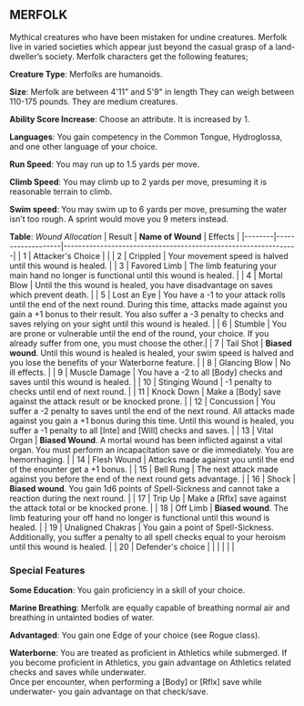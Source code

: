 ## MERFOLK

Mythical creatures who have been mistaken for undine creatures. Merfolk live in varied societies which appear just beyond the casual grasp of a land-dweller’s society. Merfolk characters get the following features;

**Creature Type**: Merfolks are humanoids.

**Size**: Merfolk are between 4'11" and 5'9" in length They can weigh between 110-175 pounds. They are medium creatures.

**Ability Score Increase**: Choose an attribute. It is increased by 1.

**Languages**: You gain competency in the Common Tongue, Hydroglossa, and one other language of your choice.

**Run Speed**: You may run up to 1.5 yards per move.

**Climb Speed**: You may climb up to 2 yards per move, presuming it is reasonable terrain to climb.

**Swim speed**: You may swim up to 6 yards per move, presuming the water isn’t too rough. A sprint would move you 9 meters instead.

**Table**: *Wound Allocation*
| Result | **Name of Wound** | Effects                                                        |
|--------|-------------------|----------------------------------------------------------------|
|   1    | Attacker's Choice |                                                                |
|   2    | Crippled          | Your movement speed is halved until this wound is healed.      |
|   3    | Favored Limb      | The limb featuring your main hand no longer is functional until this wound is healed. |
|   4    | Mortal Blow       | Until the this wound is healed, you have disadvantage on saves which prevent death. |
|   5    | Lost an Eye       | You have a -1 to your attack rolls until the end of the next round. During this time, attacks made against you gain a +1 bonus to their result. You also suffer a -3 penalty to checks and saves relying on your sight until this wound is healed. |
|   6    | Stumble      | You are prone or vulnerable until the end of the round, your choice. If you already suffer from one, you must choose the other.|
|   7    | Tail Shot | **Biased wound**. Until this wound is healed is healed, your swim speed is halved and you lose the benefits of your Waterborne feature. |
|   8    | Glancing Blow     | No ill effects.                                     |
|   9    | Muscle Damage     | You have a -2 to all [Body] checks and saves until this wound is healed. |
|   10   | Stinging Wound    | -1 penalty to checks until end of next round. |
|   11   | Knock Down | Make a [Body] save against the attack result  or be knocked prone. |
|   12   | Concussion | You suffer a -2 penalty to saves until the end of the next round. All attacks made against you gain a +1 bonus during this time. Until this wound is healed, you suffer a -1 penalty to all [Inte] and [Will] checks and saves. |
|   13   | Vital Organ | **Biased Wound**. A mortal wound has been inflicted against a vital organ. You must perform an incapacitation save or die immediately. You are hemorrhaging. |
|   14   | Flesh Wound | Attacks made against you until the end of the enounter get a +1 bonus. |
|   15   | Bell Rung | The next attack made against you before the end of the next round gets advantage.  |
|   16   | Shock | **Biased wound**. You gain 1d6 points of Spell-Sickness and cannot take a reaction during the next round. |
|   17   | Trip Up           | Make a [Rflx] save against the attack total or be knocked prone.                                  |
|   18   | Off Limb | **Biased wound**. The limb featuring your off hand no longer is functional until this wound is healed. |
|   19   | Unaligned Chakras | You gain a point of Spell-Sickness. Additionally, you suffer a penalty to all spell checks equal to your heroism until this wound is healed. |
|   20   | Defender's choice |                                   |
|        |                                                |                                   |

### Special Features

**Some Education**: You gain proficiency in a skill of your choice.

**Marine Breathing**: Merfolk are equally capable of breathing normal air and breathing in untainted bodies of water.

**Advantaged**: You gain one Edge of your choice (see Rogue class).

**Waterborne**: You are treated as proficient in Athletics while submerged. If you become proficient in Athletics, you gain advantage on Athletics related checks and saves while underwater.  
Once per encounter, when performing a [Body] or [Rflx] save while underwater- you gain advantage on that check/save.
